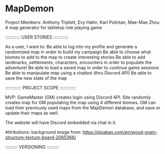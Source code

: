 # MapDemon
Project Members: Anthony Triplett, Evy Hahn, Karl Polintan, Mae-Mae Zhou 
A map generator for tabletop role playing game

::::::::::::
USER STORIES
::::::::::::

As a user, I want to: 
Be able to log into my profile and generate a randomized map in order to build my campaign
Be able to choose what biomes to add to the map to create interesting stories
Be able to add landmarks, settlements, characters, encounters in order to populate the adventure!
Be able to load a saved map in order to continue game sessions
Be able to manipulate map using a chatbot (thru Discord API)
Be able to save the new state of the map

:::::::::::::
PROJECT SCOPE
:::::::::::::

MVP:
GameMaster (GM) creates login using Discord API.
Site randomly creates map for GM populating the map using 4 different biomes.
GM can load their previously used maps from the MapDemon database, and save or update their maps as well.

The website will have Discord embedded via chat in it.

Attributions:
background image from: https://pixabay.com/en/wood-grain-structure-texture-board-2065366/


::::::::::
VERSIONING
::::::::::
